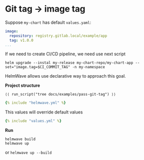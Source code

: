 # Git tag -> image tag

Suppose `my-chart` has default `values.yaml`:

```yaml
image:
  repository: registry.gitlab.local/example/app
  tag: v1.0.0
...
```

If we need to create CI/CD pipeline, we need use next script

```shell
helm upgrade --instal my-release my-chart-repo/my-chart-app --set="image.tag=$CI_COMMIT_TAG" -n my-namespace
```

HelmWave allows use declarative way to approach this goal.

**Project structure**

```shell
⟨⟨ run_script("tree docs/examples/pass-git-tag") ⟩⟩
```

```yaml title="helmwave.yml"
{% include "helmwave.yml" %}
```


This values will override default values

```yaml title="values.yml"
{% include "values.yml" %}
```

**Run**

```shell
helmwave build
helmwave up
```

or `helmwave up --build`
